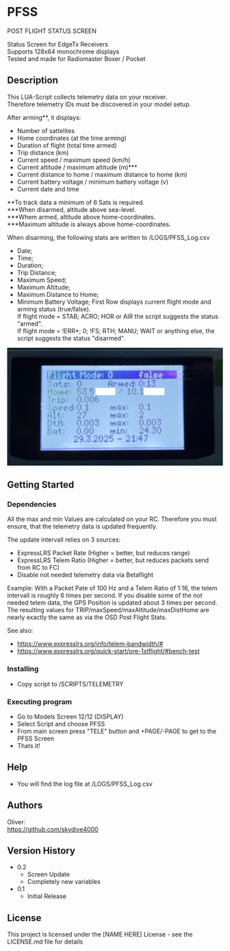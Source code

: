# PFSS
POST FLIGHT STATUS SCREEN

Status Screen for EdgeTx Receivers  
Supports 128x64 monochrome displays  
Tested and made for Radiomaster Boxer / Pocket  

## Description

This LUA-Script collects telemetry data on your receiver.  
Therefore telemetry IDs must be discovered in your model setup.

After arming**, it displays:
- Number of sattelites
- Home coordinates (at the time arming)
- Duration of flight (total time armed)
- Trip distance (km)
- Current speed / maximum speed (km/h)
- Current altitude / maximum altitude (m)***
- Current distance to home / maximum distance to home (km)
- Current battery voltage / minimum battery voltage (v)
- Current date and time

**To track data a minimum of 6 Sats is required.  
***When disarmed, altitude above sea-level.  
***Whem armed, altitude above home-coordinates.  
***Maximum altitude is always above home-coordinates.

When disarming, the following stats are written to /LOGS/PFSS_Log.csv
- Date;
- Time;
- Duration;
- Trip Distance;
- Maximum Speed;
- Maximum Altitude;
- Maximum Distance to Home;
- Minimum Battery Voltage;
First Row displays current flight mode and arming status (true/false).  
If flight mode = STAB; ACRO; HOR or AIR the script suggests the status "armed".  
If flight mode = !ERR*; 0; !FS; RTH; MANU; WAIT or anything else, the script suggests the status "disarmed".  

![Alt text](/PFSS.png?raw=true "ScreenshotBoxer")

## Getting Started

### Dependencies

All the max and min Values are calculated on your RC.
Therefore you must ensure, that the telemetry data is updated frequently.

The update intervall relies on 3 sources:
- ExpressLRS Packet Rate (Higher = better, but reduces range)
- ExpressLRS Telem Ratio (Higher = better, but reduces packets send from RC to FC)
- Disable not needed telemetry data via Betaflight

Example:
With a Packet Pate of 100 Hz and a Telem Ratio of 1:16, the telem intervall is roughly 6 times per second.
If you disable some of the not needed telem data, the GPS Position is updated about 3 times per second.
The resulting values for TRIP/maxSpeed/maxAltitude/maxDistHome are nearly exactly the same as via the OSD Post Flight Stats.

See also:
- https://www.expresslrs.org/info/telem-bandwidth/#
- https://www.expresslrs.org/quick-start/pre-1stflight/#bench-test

### Installing

* Copy script to /SCRIPTS/TELEMETRY

### Executing program

* Go to Models Screen 12/12 (DISPLAY)
* Select Script and choose PFSS
* From main screen press "TELE" button and +PAGE/-PAGE to get to the PFSS Screen
* Thats it! 

## Help

* You will find the log file at /LOGS/PFSS_Log.csv

## Authors

Oliver:  
https://github.com/skydive4000

## Version History

* 0.2
    * Screen Update
    * Completely new variables
* 0.1
    * Initial Release

## License

This project is licensed under the [NAME HERE] License - see the LICENSE.md file for details
